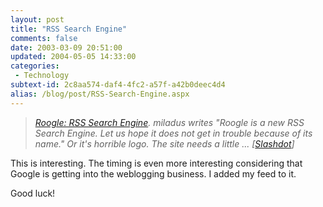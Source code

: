 ```yaml
---
layout: post
title: "RSS Search Engine"
comments: false
date: 2003-03-09 20:51:00
updated: 2004-05-05 14:33:00
categories:
 - Technology
subtext-id: 2c8aa574-daf4-4fc2-a57f-a42b0deec4d4
alias: /blog/post/RSS-Search-Engine.aspx
---
```



> [_Roogle: RSS Search Engine_](http://slashdot.org/article.pl?sid=03/03/09/1650208)_. miladus writes "Roogle is a new RSS Search Engine. Let us hope it does not get in trouble because of its name." Or it's horrible logo. The site needs a little ... [_[_Slashdot_](http://slashdot.org/)_]_

This is interesting. The timing is even more interesting considering that Google is getting into the weblogging business. I added my feed to it.

Good luck!
